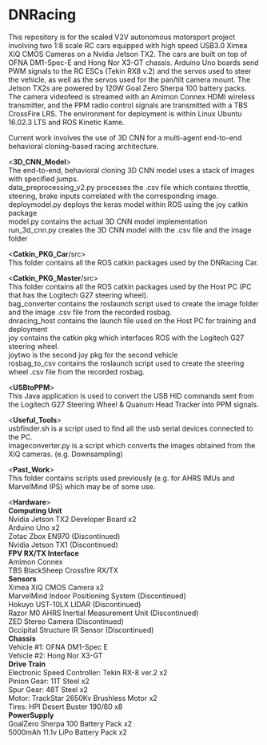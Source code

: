   # DNRacing
This repository is for the scaled V2V autonomous motorsport project involving two 1:8 scale RC cars equipped with high speed USB3.0 Ximea XiQ CMOS Cameras on a Nvidia Jetson TX2. The cars are built on top of OFNA DM1-Spec-E and Hong Nor X3-GT chassis. Arduino Uno boards send PWM signals to the RC ESCs (Tekin RX8 v.2) and the servos used to steer the vehicle, as well as the servos used for the pan/tilt camera mount. The Jetson TX2s are powered by 120W Goal Zero Sherpa 100 battery packs. The camera videofeed is streamed with an Amimon Connex HDMI wireless transmitter, and the PPM radio control signals are transmitted with a TBS CrossFire LRS. The environment for deployment is within Linux Ubuntu 16.02.3 LTS and ROS Kinetic Kame. 

Current work involves the use of 3D CNN for a multi-agent end-to-end behavioral cloning-based racing architecture. <br />

  <**3D_CNN_Model**> <br />
The end-to-end, behavioral cloning 3D CNN model uses a stack of images with specified jumps. <br />
data_preprocessing_v2.py processes the .csv file which contains throttle, steering, brake inputs correlated with the corresponding image. <br />
deploymodel.py deploys the keras model within ROS using the joy catkin package <br />
model.py contains the actual 3D CNN model implementation <br />
run_3d_cnn.py creates the 3D CNN model with the .csv file and the image folder <br />

  <**Catkin_PKG_Car**/src> <br />
This folder contains all the ROS catkin packages used by the DNRacing Car. <br />

  <**Catkin_PKG_Master**/src> <br />
This folder contains all the ROS catkin packages used by the Host PC (PC that has the Logitech G27 steering wheel). <br />
bag_converter contains the roslaunch script used to create the image folder and the image .csv file from the recorded rosbag. <br />
dnracing_host contains the launch file used on the Host PC for training and deployment <br />
joy contains the catkin pkg which interfaces ROS with the Logitech G27 steering wheel. <br />
joytwo is the second joy pkg for the second vehicle <br />
rosbag_to_csv contains the roslaunch script used to create the steering wheel .csv file from the recorded rosbag. <br />

  <**USBtoPPM**> <br />
This Java application is used to convert the USB HID commands sent from the Logitech G27 Steering Wheel & Quanum Head Tracker into PPM signals.
 
  <**Useful_Tools**> <br />
usbfinder.sh is a script used to find all the usb serial devices connected to the PC. <br />
imageconverter.py is a script which converts the images obtained from the XiQ cameras. (e.g. Downsampling) <br />

  <**Past_Work**> <br />
This folder contains scripts used previously (e.g. for AHRS IMUs and MarvelMind IPS) which may be of some use. <br />

  <**Hardware**> <br />
    **Computing Unit** <br />
    Nvidia Jetson TX2 Developer Board x2  <br />
    Arduino Uno x2 <br />
    Zotac Zbox EN970 (Discontinued) <br />
    Nvidia Jetson TX1 (Discontinued)  <br /> 
    **FPV RX/TX Interface** <br />
    Amimon Connex <br />
    TBS BlackSheep Crossfire RX/TX <br />
    **Sensors** <br />
    Ximea XiQ CMOS Camera x2 <br />
    MarvelMind Indoor Positioning System (Discontinued) <br />
    Hokuyo UST-10LX LIDAR (Discontinued) <br />
    Razor M0 AHRS Inertial Measurement Unit (Discontinued) <br />
    ZED Stereo Camera (Discontinued) <br />
    Occipital Structure IR Sensor (Discontinued) <br />
    **Chassis** <br />
    Vehicle #1: OFNA DM1-Spec E <br />
    Vehicle #2: Hong Nor X3-GT <br />
    **Drive Train**  <br />
    Electronic Speed Controller: Tekin RX-8 ver.2 x2 <br />
    Pinion Gear: 11T Steel x2 <br />
    Spur Gear: 48T Steel x2  <br />
    Motor: TrackStar 2650Kv Brushless Motor x2 <br />
    Tires: HPI Desert Buster 190/60 x8 <br />
    **PowerSupply** <br />
    GoalZero Sherpa 100 Battery Pack x2 <br />
    5000mAh 11.1v LiPo Battery Pack x2 <br />
